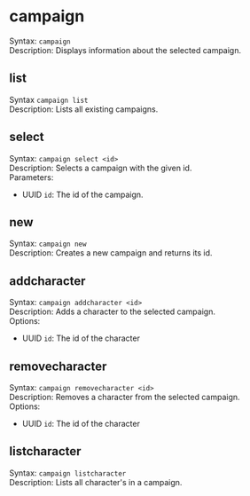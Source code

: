 # campaign

Syntax: `campaign`<br>
Description: Displays information about the selected campaign.<br>

## list

Syntax `campaign list`<br>
Description: Lists all existing campaigns.<br>

## select

Syntax: `campaign select <id>`<br>
Description: Selects a campaign with the given id.<br>
Parameters:
- UUID `id`: The id of the campaign.

## new

Syntax: `campaign new`<br>
Description: Creates a new campaign and returns its id.

## addcharacter

Syntax: `campaign addcharacter <id>`<br>
Description: Adds a character to the selected campaign.<br>
Options:
- UUID `id`: The id of the character

## removecharacter

Syntax: `campaign removecharacter <id>`<br>
Description: Removes a character from the selected campaign.<br>
Options:
- UUID `id`: The id of the character

## listcharacter

Syntax: `campaign listcharacter`<br>
Description: Lists all character's in a campaign. <br>